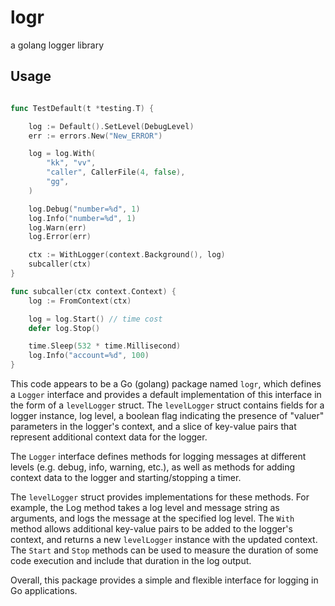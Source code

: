 # logr

a golang logger library

## Usage

```go

func TestDefault(t *testing.T) {

	log := Default().SetLevel(DebugLevel)
	err := errors.New("New_ERROR")

	log = log.With(
		"kk", "vv",
		"caller", CallerFile(4, false),
		"gg",
	)

	log.Debug("number=%d", 1)
	log.Info("number=%d", 1)
	log.Warn(err)
	log.Error(err)

	ctx := WithLogger(context.Background(), log)
	subcaller(ctx)
}

func subcaller(ctx context.Context) {
	log := FromContext(ctx)

	log = log.Start() // time cost
	defer log.Stop()

	time.Sleep(532 * time.Millisecond)
	log.Info("account=%d", 100)
}
```


This code appears to be a Go (golang) package named `logr`, which defines a `Logger` interface and provides a default implementation of this interface in the form of a `levelLogger` struct. The `levelLogger` struct contains fields for a logger instance, log level, a boolean flag indicating the presence of "valuer" parameters in the logger's context, and a slice of key-value pairs that represent additional context data for the logger.

The `Logger` interface defines methods for logging messages at different levels (e.g. debug, info, warning, etc.), as well as methods for adding context data to the logger and starting/stopping a timer.

The `levelLogger` struct provides implementations for these methods. For example, the Log method takes a log level and message string as arguments, and logs the message at the specified log level. The `With` method allows additional key-value pairs to be added to the logger's context, and returns a new `levelLogger` instance with the updated context. The `Start` and `Stop` methods can be used to measure the duration of some code execution and include that duration in the log output.

Overall, this package provides a simple and flexible interface for logging in Go applications.

